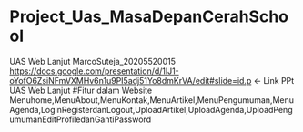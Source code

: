 # Project_Uas_MasaDepanCerahSchool
UAS Web Lanjut MarcoSuteja_20205520015<br>
https://docs.google.com/presentation/d/1lJ1-oYofO6ZsiNFmVXMHv6n1u9PI5adj51Yo8dmKrVA/edit#slide=id.p <- Link PPt UAS Web Lanjut
#Fitur dalam Website
Menuhome,MenuAbout,MenuKontak,MenuArtikel,MenuPengumuman,MenuAgenda,LoginRegisterdanLogout,UploadArtikel,UploadAgenda,UploadPengumumanEditProfiledanGantiPassword<br>

